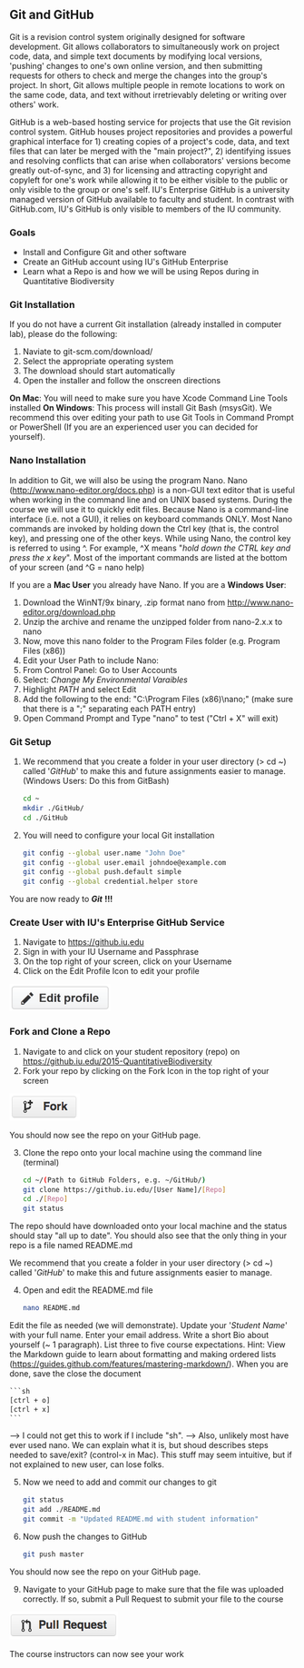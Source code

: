 ## Git and GitHub

Git is a revision control system originally designed for software development. Git allows collaborators to simultaneously work on project code, data, and simple text documents by modifying local versions, 'pushing' changes to one's own online version, and then submitting requests for others to check and merge the changes into the group's project. In short, Git allows multiple people in remote locations to work on the same code, data, and text without irretrievably deleting or writing over others' work.

GitHub is a web-based hosting service for projects that use the Git revision control system. GitHub houses project repositories and provides a powerful graphical interface for 1) creating copies of a project's code, data, and text files that can later be merged with the "main project?", 2) identifying issues and resolving conflicts that can arise when collaborators' versions become greatly out-of-sync, and 3) for licensing and attracting copyright and copyleft for one's work while allowing it to be either visible to the public or only visible to the group or one's self. IU's Enterprise GitHub is a university managed version of GitHub available to faculty and student. In contrast with GitHub.com, IU's GitHub is only visible to members of the IU community. 

### Goals
+ Install and Configure Git and other software
+ Create an GitHub account using IU's GitHub Enterprise
+ Learn what a Repo is and how we will be using Repos during in Quantitative Biodiversity

### Git Installation
If you do not have a current Git installation (already installed in computer lab), please do the following:

1. Naviate to git-scm.com/download/
2. Select the appropriate operating system
3. The download should start automatically
4. Open the installer and follow the onscreen directions

  **On Mac**: You will need to make sure you have Xcode Command Line Tools installed
  **On Windows**: This process will install Git Bash (msysGit). We recommend this over editing your path to use Git Tools in Command Prompt or PowerShell (If you are an experienced user you can decided for yourself).

### Nano Installation
In addition to Git, we will also be using the program Nano. Nano (http://www.nano-editor.org/docs.php) is a non-GUI text editor that is useful when working in the command line and on UNIX based systems. During the course we will use it to quickly edit files. Because Nano is a command-line interface (i.e. not a GUI), it relies on keyboard commands ONLY. Most Nano commands are invoked by holding down the Ctrl key (that is, the control key), and pressing one of the other keys. While using Nano, the control key is referred to using ^. For example, ^X means "*hold down the CTRL key and press the x key*". Most of the important commands are listed at the bottom of your screen (and ^G = nano help)

If you are a **Mac User** you already have Nano. 
If you are a **Windows User**: 
1. Download the WinNT/9x binary, .zip format nano from http://www.nano-editor.org/download.php 
2. Unzip the archive and rename the unzipped folder from nano-2.x.x to nano 
3. Now, move this nano folder to the Program Files folder (e.g. Program Files (x86)) 
4. Edit your User Path to include Nano:
  1. From Control Panel: Go to User Accounts
  2. Select: *Change My Environmental Varaibles*
  3. Highlight *PATH* and select Edit
  4. Add the following to the end: "C:\Program Files (x86)\nano\;" (make sure that there is a ";" separating each PATH entry)
  5. Open Command Prompt and Type "nano" to test ("Ctrl + X" will exit)

### Git Setup
1. We recommend that you create a folder in your user directory (> cd ~) called '*GitHub*' to make this and future assignments easier to manage. (Windows Users: Do this from GitBash)

    ```sh
    cd ~
    mkdir ./GitHub/
    cd ./GitHub
    ```
2. You will need to configure your local Git installation

    ```sh
    git config --global user.name "John Doe"
    git config --global user.email johndoe@example.com
    git config --global push.default simple
    git config --global credential.helper store
    ```
  You are now ready to ***Git*** **!!!**

### Create User with IU's Enterprise GitHub Service
1. Navigate to https://github.iu.edu
2. Sign in with your IU Username and Passphrase
3. On the top right of your screen, click on your Username
4. Click on the Edit Profile Icon to edit your profile 

  <img src="images/github-edit-btn.png">


### Fork and Clone a Repo
1. Navigate to and click on your student repository (repo) on https://github.iu.edu/2015-QuantitativeBiodiversity
2. Fork your repo by clicking on the Fork Icon in the top right of your screen<br>
<img src="images/github-fork-btn.png"> 

  You should now see the repo on your GitHub page.

3. Clone the repo onto your local machine using the command line (terminal)

    ```sh
    cd ~/(Path to GitHub Folders, e.g. ~/GitHub/)
    git clone https://github.iu.edu/[User Name]/[Repo]
    cd ./[Repo]
    git status
    ```

  The repo should have downloaded onto your local machine and the status should stay "all up to date". You should also see that the only thing in your repo is a file named README.md

  We recommend that you create a folder in your user directory (> cd ~) called '*GitHub*' to make this and future assignments easier to manage.



4. Open and edit the README.md file

    ```sh
    nano README.md
    ```

  Edit the file as needed (we will demonstrate). Update your '*Student Name*' with your full name. Enter your email address. Write a short Bio about yourself (~ 1 paragraph). List three to five course expectations. Hint: View the Markdown guide to learn about formatting and making ordered lists (https://guides.github.com/features/mastering-markdown/). When you are done, save the close the document

    ```sh
    [ctrl + o]
    [ctrl + x]
    ```

--> I could not get this to work if I include "sh". 
--> Also, unlikely most have ever used nano. We can explain what it is, but shoud describes steps needed to save/exit? (control-x in Mac). This stuff may seem intuitive, but if not explained to new user, can lose folks. 

5. Now we need to add and commit our changes to git

    ```sh
    git status
    git add ./README.md
    git commit -m "Updated README.md with student information"
    ```

8. Now push the changes to GitHub

    ```sh
    git push master
    ```

  You should now see the repo on your GitHub page.

9. Navigate to your GitHub page to make sure that the file was uploaded correctly. If so, submit a Pull Request to submit your file to the course <br>
  <img src="images/github-pr-btn.png">

  The course instructors can now see your work

